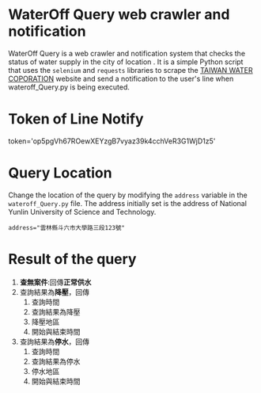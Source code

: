 # WaterOff Query web crawler and notification

WaterOff Query is a web crawler and notification system that checks the status of water supply in the city of location . It is a simple Python script that uses the `selenium` and `requests` libraries to scrape the [TAIWAN WATER COPORATION](https://wateroffmap.water.gov.tw/wateroffmap/map/search) website and send a notification to the user's line when wateroff_Query.py is being executed.

# Token of Line Notify
token='op5pgVh67ROewXEYzgB7vyaz39k4cchVeR3G1WjD1z5'

# Query Location
Change the location of the query by modifying the `address` variable in the `wateroff_Query.py` file. The address initially set is the address of National Yunlin University of Science and Technology.
```
address="雲林縣斗六市大學路三段123號"
```

# Result of the query
1. **查無案件**:回傳**正常供水**    
2. 查詢結果為**降壓**，回傳
    1. 查詢時間
    2. 查詢結果為降壓
    3. 降壓地區
    4. 開始與結束時間
3. 查詢結果為**停水**，回傳
    1. 查詢時間
    2. 查詢結果為停水
    3. 停水地區
    4. 開始與結束時間